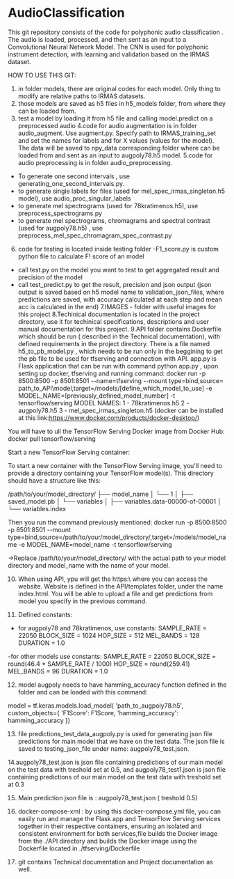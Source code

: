 # AudioClassification

This git repository consists of the code for polyphonic audio classification . The audio is loaded, processed, and then sent as an input to a  Convolutional Neural Network Model. The CNN is used for polyphonic instrument detection, with learning and validation based on the IRMAS dataset. 


HOW TO USE THIS GIT:

1. in folder models, there are original codes for each model. Only thing to modify are relative paths to IRMAS datasets.
2. those models are saved as h5 files in h5_models folder, from where they can be loaded from. 
3. test a model by loading it from h5 file and calling model.predict on a preprocessed audio
4.code for audio augmentation is in folder audio_augment. Use augment.py. Specify path to IRMAS_training_set and set the names for labels and for X values (values for the model). The data will be saved to npy_data corresponding folder where can be loaded from and sent as an input to augpoly78.h5 model.
5.code for audio preprocessing is in folder audio_preprocessing. 
 - To generate one second intervals , use generating_one_second_intervals.py. 
 - to generate single labels for files (used for mel_spec_irmas_singleton.h5 model), use audio_proc_singular_labels
 - to generate mel spectrograms  (used for 78kratimenos.h5), use preprocess_spectrograms.py
 - to generate mel spectrograms, chromagrams and spectral contrast (used for augpoly78.h5) , use preprocess_mel_spec_chromagram_spec_contrast.py
6. code for testing is located inside testing folder
-F1_score.py is custom python file to calculate F! score of an model
- call test.py on the model you want to test to get aggregated result and precision of the model
- call test_predict.py to get the result, precision and json output (json output is saved based on h5 model name to validation_json_files, where predictions are saved, with accuracy calculated at each step and mean acc is calculated in the end)
7.IMAGES - folder with useful images for this project
8.Techinical documentation is located in the project directory, use it for techinical specifications, descriptions and user manual documentation for this project.
9.API folder contains Dockerfile which should be run ( described in the Technical documentation), with defined requirements in the project directory. There is a file named h5_to_pb_model.py , which needs to be run only in the beggining to get the pb file to be used for tfserving and connection with API. app.py is Flask application that can be run with command python app.py , upon setting up docker, tfserving and running command: 
docker run -p 8500:8500 -p 8501:8501 --name=tfserving --mount type=bind,source= path_to_API\\model,target=/models/[define_which_model_to_use] -e MODEL_NAME=[previously_defined_model_number] -t tensorflow/serving
MODEL NAMES:
1 - 78kratimenos.h5
2 - augpoly78.h5
3 - mel_spec_irmas_singleton.h5
(docker can be installed at this link:https://www.docker.com/products/docker-desktop/)

You will have to ull the TensorFlow Serving Docker image from Docker Hub:
docker pull tensorflow/serving

Start a new TensorFlow Serving container:

To start a new container with the TensorFlow Serving image, you'll need to provide a directory containing your TensorFlow model(s). This directory should have a structure like this:

/path/to/your/model_directory/
├── model_name
│   └── 1
│       ├── saved_model.pb
│       └── variables
│           ├── variables.data-00000-of-00001
│           └── variables.index

Then you run the command previously mentioned:
docker run -p 8500:8500 -p 8501:8501 --mount type=bind,source=/path/to/your/model_directory/,target=/models/model_name -e MODEL_NAME=model_name -t tensorflow/serving

->Replace /path/to/your/model_directory/ with the actual path to your model directory and model_name with the name of your model.

10. When using API, ypu will get the https:\\ where you can access the website. Website is defined in the API/templates folder, under the name index.html. You will be able to upload a file and get predictions from model you specify in the previous command.

11. Defined constants:
- for augpoly78 and 78kratimenos, use constants:
SAMPLE_RATE = 22050
BLOCK_SIZE = 1024
HOP_SIZE = 512
MEL_BANDS = 128
DURATION = 1.0

-for other models use constants:
SAMPLE_RATE = 22050
BLOCK_SIZE = round(46.4 * SAMPLE_RATE / 1000)
HOP_SIZE = round(259.41)
MEL_BANDS = 96
DURATION = 1.0 

12. model augpoly needs to have hamming_accuracy function defined in the folder and can be loaded with this command:

model = tf.keras.models.load_model(
    'path_to_augpoly78.h5',
    custom_objects={
        'F1Score': F1Score,
        'hamming_accuracy': hamming_accuracy
    })

13. file predictions_test_data_augpoly.py is used for generating json file predictions for main model that we have on the test data. The json file is saved to testing_json_file under name: augpoly78_test.json.

14.augpoly78_test.json is json file containing predictions of our main model on the test data with treshold set at 0.5,
and augpoly78_test1.json is json file containing predictions of our main model on the test data with treshold set at 0.3

15. Main prediction json file is : augpoly78_test.json ( treshold 0.5) 

16. docker-compose-xml : by using this docker-compose.yml file, you can easily run and manage the Flask app and TensorFlow Serving services together in their respective containers, ensuring an isolated and consistent environment for both services,file builds the Docker image from the ./API directory and builds the Docker image using the Dockerfile located in ./tfserving/Dockerfile

17. git contains Technical documentation and Project documentation as well.